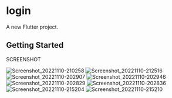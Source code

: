 # login

A new Flutter project.

## Getting Started

SCREENSHOT

![Screenshot_20221110-210258](https://user-images.githubusercontent.com/94776029/221600082-54405a81-920d-42e7-9cd7-41f859b347ca.jpg)
![Screenshot_20221110-212516](https://user-images.githubusercontent.com/94776029/221600111-1d669589-a611-4620-a79e-1d5f880a3fe7.jpg)
![Screenshot_20221110-202907](https://user-images.githubusercontent.com/94776029/221600191-bd5c0878-d2b3-4960-ac04-d79adb75c4a2.jpg)
![Screenshot_20221110-202946](https://user-images.githubusercontent.com/94776029/221600217-fdcd0a7e-9a1c-4a36-8970-2c84f717e505.jpg)
![Screenshot_20221110-202829](https://user-images.githubusercontent.com/94776029/221600292-26b9ede8-3a4f-470f-a446-d5c6bb1308d2.jpg)
![Screenshot_20221110-202836](https://user-images.githubusercontent.com/94776029/221600307-0aeee735-3c8c-43e9-8523-731e6c24983d.jpg)
![Screenshot_20221110-215204](https://user-images.githubusercontent.com/94776029/221600334-64a6f90a-99a5-439c-913e-460a43fa69d7.jpg)
![Screenshot_20221110-215210](https://user-images.githubusercontent.com/94776029/221600354-b4c85fcd-37c1-43b2-81cb-fc3a034eeac3.jpg)

